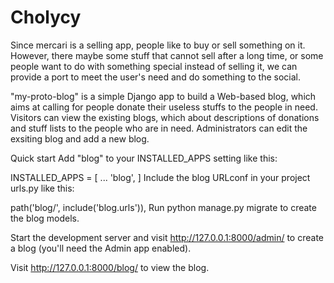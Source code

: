 # Cholycy

Since mercari is a selling app, people like to buy or sell something on it. However, there maybe some stuff that cannot sell after a long time, or some people want to do with something special instead of selling it, we can provide a port to meet the user's need and do something to the social.

"my-proto-blog" is a simple Django app to build a Web-based blog, which aims at calling for people donate their useless stuffs to the people in need. Visitors can view the existing blogs, which about descriptions of donations and stuff lists to the people who are in need. Administrators can edit the exsiting blog and add a new blog.  

Quick start
Add "blog" to your INSTALLED_APPS setting like this:

INSTALLED_APPS = [
    ...
    'blog',
]
Include the blog URLconf in your project urls.py like this:

path('blog/', include('blog.urls')),
Run python manage.py migrate to create the blog models.

Start the development server and visit http://127.0.0.1:8000/admin/ to create a blog (you'll need the Admin app enabled).

Visit http://127.0.0.1:8000/blog/ to view the blog.